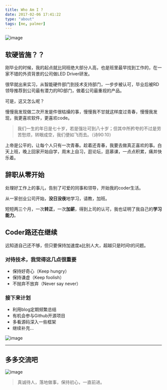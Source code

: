 ```yaml
---
title: Who Am I ?
date: 2017-02-06 17:41:22
type: "about"
tags: [me, palmer]
---
```

![image](http://ohce3yxd6.bkt.clouddn.com/photogh/1.jpg?imageView2/0/w/900/h/630)

## 软硬皆施？？

刚毕业的时候，我的起点就比同班绝大部分人高，也是班里最早找到工作的，在一家不错的外资背景的公司做LED Driver研发。

很早就出来实习，从智能硬件部门到技术支持部门，一步步被认可，毕业后被RD领导推荐到公司最有潜力的RD部门，做着公司最重视的产品。

可是，这又怎么呢？

慢慢我发现做二次开发是件很枯燥的事，慢慢我不甘就这样度过青春，慢慢我发现，我更喜欢软件，更喜欢code。

> 我们一生的年日是七十岁，若是强壮可到八十岁；但其中所矜夸的不过是劳苦愁烦，转眼成空，我们便如飞而去。（诗90:10）

上帝是公平的，让每个人只有一次青春。趁着还青春，我要去做真正喜欢的事。白天上班，晚上回家开始自学，周末上自习，逛论坛，逛慕课，一点点积累，痛并快乐着。

## 辞职从零开始

处理好工作上的事儿，告别了可爱的同事和领导，开始我的coder生活。

从一家创业公司开始，**没日没夜**地学习，请教，加班。

短短两三个月，一次**转正**，一次**加薪**，得到上司的认可，我也证明了我自己的**学习能力**。

## Coder路还在继续

远知道自己还不够，但只要保持加速度a比别人大，超越只是时间t的问题。

### 对待技术，我觉得这几点很重要

- 保持好奇心（Keep hungry）
- 保持谦虚（Keep foolish）
- 不抛弃不放弃（Never say never）

### 接下来计划

- 利用blog定期频繁总结
- 有机会参与Github开源项目
- 多看源码深入一些框架
- 继续补充...

![image](http://ohce3yxd6.bkt.clouddn.com/photogh/2.jpg?imageView2/0/w/900/h/630)


---

## 多多交流吧

![image](http://ohce3yxd6.bkt.clouddn.com/wechat-qrcode.png?imageView2/0/w/200/h/200)

> 真诚待人，落地做事，保持初心，一直前进。